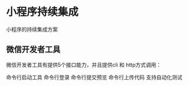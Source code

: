 # 小程序持续集成

小程序的持续集成方案


## 微信开发者工具
微信开发者工具有提供5个接口能力，并且提供cli 和 http方式调用：

命令行启动工具
命令行登录
命令行提交预览
命令行上传代码
支持自动化测试
